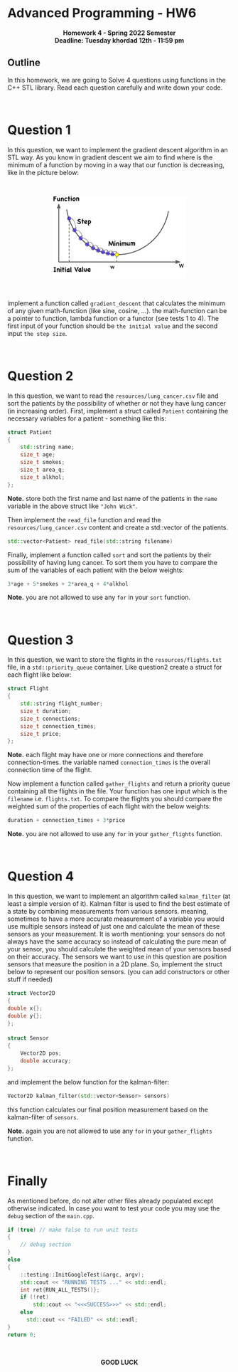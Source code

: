 # Advanced Programming - HW6
<p  align="center"> <b>Homework 4 - Spring 2022 Semester <br> Deadline: Tuesday khordad 12th - 11:59 pm</b> </p>

## Outline
In this homework, we are going to Solve 4 questions using functions in the C++ STL library. Read each question carefully and write down your code.

</br>

# Question 1
In this question, we want to implement the gradient descent algorithm in an STL way. As you know in gradient descent we aim to find where is the minimum of a function by moving in a way that our function is decreasing, like in the picture below:

<br>
<p align="center">
<img src="resources/gradient_descent.jpeg" alt="minor"
title="minor" width="300" align="middle" />
</p>
<br>

implement a function called `gradient_descent` that calculates the minimum of any given math-function (like sine, cosine, ...). the math-function can be a pointer to function, lambda function or a functor (see tests 1 to 4). The first input of your function should be `the initial value` and the second input `the step size`.


</br>

# Question 2
In this question, we want to read the `resources/lung_cancer.csv` file and sort the patients by the possibility of whether or not they have lung cancer (in increasing order).
First, implement a struct called `Patient` containing the necessary variables for a patient - something like this:

```cpp
struct Patient
{
	std::string name;
	size_t age;
	size_t smokes;
	size_t area_q;
	size_t alkhol;
};
```

**Note.** store both the first name and last name of the patients in the `name` variable in the above struct like `"John Wick"`.

Then implement the `read_file` function and read the `resources/lung_cancer.csv` content and create a std::vector of the patients.

```cpp
std::vector<Patient> read_file(std::string filename)
```

Finally, implement a function called `sort` and sort the patients by their possibility of having lung cancer. To sort them you have to compare the sum of the variables of each patient with the below weights:

```cpp
3*age + 5*smokes + 2*area_q + 4*alkhol
```
**Note.** you are not allowed to use any `for` in your `sort` function.

</br> 

# Question 3
In this question, we want to store the flights in the `resources/flights.txt` file, in a `std::priority_queue` container.
Like question2 create a struct for each flight like below:

```cpp
struct Flight
{
	std::string flight_number;
	size_t duration;
	size_t connections;
	size_t connection_times;
	size_t price;
};
```

**Note.** each flight may have one or more connections and therefore connection-times. the variable named `connection_times` is the overall connection time of the flight.

Now implement a function called `gather_flights` and return a priority queue containing all the flights in the file. Your function has one input which is the `filename` i.e. `flights.txt`. To compare the flights you should compare the weighted sum of the properties of each flight with the below weights:

```cpp
duration + connection_times + 3*price
```

**Note.** you are not allowed to use any `for` in your `gather_flights` function.

</br>

# Question 4
In this question, we want to implement an algorithm called `kalman_filter` (at least a simple version of it).
Kalman filter is used to find the best estimate of a state by combining measurements from various sensors. meaning, sometimes to have a more accurate measurement of a variable you would use multiple sensors instead of just one and calculate the mean of these sensors as your measurement. It is worth mentioning: your sensors do not always have the same accuracy so instead of calculating the pure mean of your sensor, you should calculate the weighted mean of your sensors based on their accuracy.
The sensors we want to use in this question are position sensors that measure the position in a 2D plane.
So, implement the struct below to represent our position sensors. (you can add constructors or other stuff if needed)

```cpp
struct Vector2D
{
double x{};
double y{}; 
};

struct Sensor
{
	Vector2D pos;
	double accuracy;    
};
```

and implement the below function for the kalman-filter:

```cpp
Vector2D kalman_filter(std::vector<Sensor> sensors)
```

this function calculates our final position measurement based on the kalman-filter of `sensors`.

**Note.** again you are not allowed to use any `for` in your `gather_flights` function.


</br>

# Finally
As mentioned before, do not alter other files already populated except otherwise indicated. In case you want to test your code you may use the `debug` section of the `main.cpp`.

```cpp
if (true) // make false to run unit tests  
{ 
	// debug section 
}  
else  
{  
	::testing::InitGoogleTest(&argc, argv);  
	std::cout << "RUNNING TESTS ..." << std::endl;  
	int ret{RUN_ALL_TESTS()};  
	if (!ret)  
		std::cout << "<<<SUCCESS>>>" << std::endl;  
	else  
	  std::cout << "FAILED" << std::endl;  
}  
return 0;
```
<br/>
<p  align="center"> <b>GOOD LUCK</b> </p>